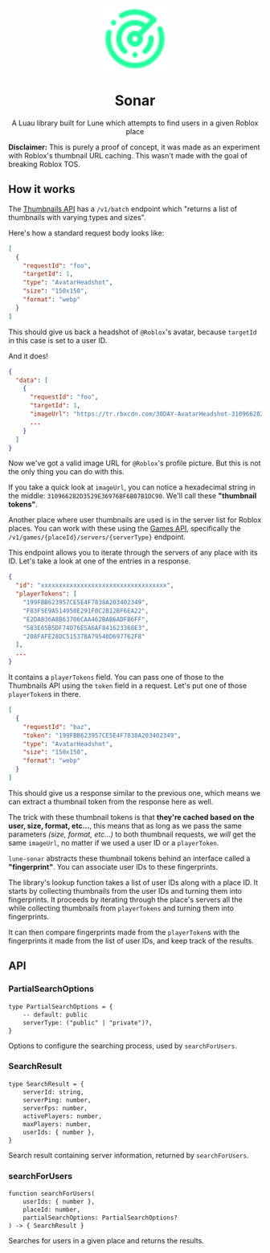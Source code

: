 <div align="center">
	<img src="assets/logo.svg" width="128" alt="Logo"/>
	<h1>Sonar</h1>
	<p>A Luau library built for Lune which attempts to find users in a given Roblox place</p>
</div>

**Disclaimer:** This is purely a proof of concept, it was made as an experiment with Roblox's thumbnail URL caching. This wasn't made with the goal of breaking Roblox TOS.

## How it works

The [Thumbnails API](https://thumbnails.roblox.com/docs/index.html) has a `/v1/batch` endpoint which "returns a list of thumbnails with varying types and sizes".

Here's how a standard request body looks like:

```json
[
  {
    "requestId": "foo",
    "targetId": 1,
    "type": "AvatarHeadshot",
    "size": "150x150",
    "format": "webp"
  }
]
```

This should give us back a headshot of `@Roblox`'s avatar, because `targetId` in this case is set to a user ID.

And it does!

```json
{
  "data": [
    {
      "requestId": "foo",
      "targetId": 1,
      "imageUrl": "https://tr.rbxcdn.com/30DAY-AvatarHeadshot-310966282D3529E36976BF6B07B1DC90-Png/150/150/AvatarHeadshot/Webp/noFilter",
      ...
    }
  ]
}
```

Now we've got a valid image URL for `@Roblox`'s profile picture. But this is not the only thing you can do with this.

If you take a quick look at `imageUrl`, you can notice a hexadecimal string in the middle: `310966282D3529E36976BF6B07B1DC90`. We'll call these **"thumbnail tokens"**.

Another place where user thumbnails are used is in the server list for Roblox places. You can work with these using the [Games API](https://games.roblox.com/docs/index.html?urls.primaryName=Games%20Api%20v1), specifically the `/v1/games/{placeId}/servers/{serverType}` endpoint.

This endpoint allows you to iterate through the servers of any place with its ID. Let's take a look at one of the entries in a response.

```json
{
  "id": "xxxxxxxxxxxxxxxxxxxxxxxxxxxxxxxxxxx",
  "playerTokens": [
    "199FBB623957CE5E4F7838A203402349",
    "F83F5E9A514950E291F0C2B12BF6EA22",
    "E2DA836A8B63706CAA462BAB6ADFB6FF",
    "583E65B5DF74D76E5A6AF841623368E3",
    "208FAFE28DC51537BA79540D697762F8"
  ],
  ...
}
```

It contains a `playerTokens` field. You can pass one of those to the Thumbnails API using the `token` field in a request. Let's put one of those `playerToken`s in there.

```json
[
  {
    "requestId": "baz",
    "token": "199FBB623957CE5E4F7838A203402349",
    "type": "AvatarHeadshot",
    "size": "150x150",
    "format": "webp"
  }
]
```

This should give us a response similar to the previous one, which means we can extract a thumbnail token from the response here as well.

The trick with these thumbnail tokens is that **they're cached based on the user, size, format, etc...**, this means that as long as we pass the same parameters _(size, format, etc...)_ to both thumbnail requests, we _will_ get the same `imageUrl`, no matter if we used a user ID or a `playerToken`.

`lune-sonar` abstracts these thumbnail tokens behind an interface called a **"fingerprint"**. You can associate user IDs to these fingerprints.

The library's lookup function takes a list of user IDs along with a place ID. It starts by collecting thumbnails from the user IDs and turning them into fingerprints. It proceeds by iterating through the place's servers all the while collecting thumbnails from `playerTokens` and turning them into fingerprints.

It can then compare fingerprints made from the `playerToken`s with the fingerprints it made from the list of user IDs, and keep track of the results.

## API

### PartialSearchOptions

```luau
type PartialSearchOptions = {
    -- default: public
    serverType: ("public" | "private")?,
}
```

Options to configure the searching process, used by `searchForUsers`.

### SearchResult

```luau
type SearchResult = {
    serverId: string,
    serverPing: number,
    serverFps: number,
    activePlayers: number,
    maxPlayers: number,
    userIds: { number },
}
```

Search result containing server information, returned by `searchForUsers`.

### searchForUsers

```luau
function searchForUsers(
    userIds: { number },
    placeId: number,
    partialSearchOptions: PartialSearchOptions?
) -> { SearchResult }
```

Searches for users in a given place and returns the results.
